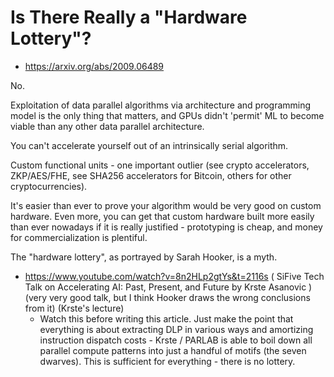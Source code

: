 # Is There Really a "Hardware Lottery"?

- https://arxiv.org/abs/2009.06489

No.

Exploitation of data parallel algorithms via architecture and programming model is the only thing that matters, and GPUs didn't 'permit' ML to become viable than any other data parallel architecture.

You can't accelerate yourself out of an intrinsically serial algorithm.

Custom functional units - one important outlier (see crypto accelerators, ZKP/AES/FHE, see SHA256 accelerators for Bitcoin, others for other cryptocurrencies).

It's easier than ever to prove your algorithm would be very good on custom hardware. Even more, you can get that custom hardware built more easily than ever nowadays if it is really justified - prototyping is cheap, and money for commercialization is plentiful.

The "hardware lottery", as portrayed by Sarah Hooker, is a myth.

- https://www.youtube.com/watch?v=8n2HLp2gtYs&t=2116s ( SiFive Tech Talk on Accelerating AI: Past, Present, and Future by Krste Asanovic ) (very very good talk, but I think Hooker draws the wrong conclusions from it) (Krste's lecture)
  - Watch this before writing this article. Just make the point that everything is about extracting DLP in various ways and amortizing instruction dispatch costs - Krste / PARLAB is able to boil down all parallel compute patterns into just a handful of motifs (the seven dwarves). This is sufficient for everything - there is no lottery.
